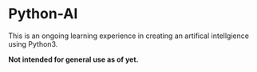 # Python-AI

This is an ongoing learning experience in creating an artifical intellgience using Python3.

**Not intended for general use as of yet.**
